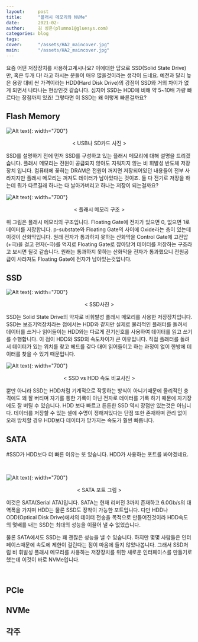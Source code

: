 ```yaml
---
layout:     post
title:      "플래시 메모리와 NVMe"
date:       2021-02-
author:     김 성은(plumno1@gluesys.com)
categories: blog
tags:       
cover:      "/assets/HA2_maincover.jpg"
main:       "/assets/HA2_maincover.jpg"
---
```


요즘 어떤 저장장치를 사용하고계시나요? 이에대한 답으로 SSD(Solid State Drive)만, 혹은 두개 다! 라고 하시는 분들이 매우 많을것이라는 생각이 드네요. 예전과 달리 높은 용량 대비 싼 가격이라는 HDD(Hard Disk Drive)의 강점이 SSD와 거의 차이가 없게 되면서 나타나는 현상인것 같습니다. 심지어 SSD는 HDD에 비해 약 5~10배 가량 빠르다는 장점까지 있죠! 그렇다면 이 SSD는 왜 이렇게 빠른걸까요?
&nbsp;

## Flash Memory

![Alt text](/assets/HA2_FIG1.jpg){: width="700"}
<center>&#60; USB나 SD카드 사진 &#62;</center>

SSD를 설명하기 전에 먼저 SSD를 구성하고 있는 플래시 메모리에 대해 설명을 드리겠습니다. 플래시 메모리는 전원이 공급되지 않아도 지워지지 않는 비 휘발성 반도체 저장장치 입니다. 컴퓨터에 꽂히는 DRAM은 전원이 꺼지면 저장되어있던 내용들이 전부 사라지지만 플래시 메모리는 꺼져도 데이터가 남아있다는 것이죠. 둘 다 전기로 저장을 하는데 뭐가 다르길래 하나는 다 날아가버리고 하나는 저장이 되는걸까요?

![Alt text](/assets/HA2_FIG1.jpg){: width="700"}
<center>&#60; 플래시 메모리 구조 &#62;</center>

위 그림은 플래시 메모리의 구조입니다. Floating Gate에 전자가 있으면 0, 없으면 1로 데이터를 저장합니다. p-substate와 Floating Gate의 사이에 Oxide라는 층이 있는데 이것이 산화막입니다. 원래 전자가 통과하지 못하는 산화막을 Control Gate에 고전압(+극)을 걸고 전자(-극)를 억지로 Floating Gate로 잡아당겨 데이터를 저장하는 구조라고 보시면 될것 같습니다. 원래는 통과하지 못하는 산화막을 전자가 통과했으니 전원공급이 사라져도 Floating Gate에 전자가 남아있는것입니다.

## SSD

![Alt text](/assets/HA2_FIG1.jpg){: width="700"}
<center>&#60; SSD사진 &#62;</center>

SSD는 Solid State Drive의 약자로 비휘발성 플래시 메모리를 사용한 저장장치입니다. SSD는 보조기억장치라는 점에서는 HDD와 같지만 실제로 물리적인 플래터를 돌려서 데이터를 쓰거나 읽어들이는 HDD와는 다르게 전기신호를 사용하여 데이터를 읽고 쓰기를 수행합니다. 이 점이 HDD와 SSD의 속도차이가 큰 이유입니다. 직접 플래터를 돌려서 데이터가 있는 위치를 찾고 헤드를 갖다 대어 읽어들이고 하는 과정이 없이 한방에 데이터를 찾을 수 있기 때문입니다.

![Alt text](/assets/HA2_FIG1.jpg){: width="700"}
<center>&#60; SSD vs HDD 속도 비교사진 &#62;</center>

뿐만 아니라 SSD는 HDD처럼 기계적으로 작동하는 방식이 아니기때문에 물리적인 충격에도 꽤 잘 버티며 자기를 통한 기록이 아닌 전자로 데이터를 기록 하기 때문에 자기장에도 잘 버틸 수 있습니다.
HDD 보다 빠르고 튼튼한 SSD 역시 장점만 있는것은 아닙니다. 데이터를 저장할 수 있는 셀에 수명이 정해져있다는 단점 또한 존재하며 관리 없이 오래 방치할 경우 HDD보다 데이터가 망가지는 속도가 훨씬 빠릅니다.
&nbsp;

## SATA

#SSD가 HDD보다 더 빠른 이유는 또 있습니다. HDD가 사용하는 포트를 봐야겠네요.

&nbsp;

![Alt text](/assets/HA2_FIG1.jpg){: width="700"}
<center>&#60; SATA 포트 그림 &#62;</center>

이것은 SATA(Serial ATA)입니다. SATA는 현재 리버전 3까지 존재하고 6.0Gb/s의 대역폭을 가지며 HDD는 물론 SSD도 장착이 가능한 포트입니다. 다만 HDD나 ODD(Optical Disk Drive)에서의 데이터 전송을 목적으로 만들어진것이라 HDD속도의 몇배를 내는 SSD는 최대의 성능을 이끌어 낼 수 없었습니다.

물론 SATA에서도 SSD는 꽤 괜찮은 성능을 낼 수 있습니다. 하지만 몇몇 사람들은 인터페이스때문에 속도에 제한이 걸린다는 점이 마음에 들지 않았나봅니다. 그래서 SSD처럼 비 휘발성 플래시 메모리를 사용하는 저장장치를 위한 새로운 인터페이스를 만들기로 했는데 이것이 바로 NVMe입니다.

&nbsp;

## PCIe



## NVMe

각주
---

[^1]: https://wikipedia.org/wiki/Desktop_virtualization

